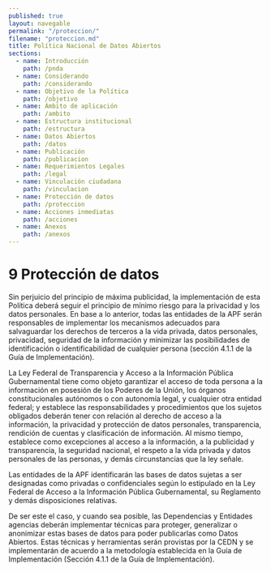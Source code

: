 ```yaml
---
published: true
layout: navegable
permalink: "/proteccion/"
filename: "proteccion.md"
title: Política Nacional de Datos Abiertos
sections:
  - name: Introducción
    path: /pnda
  - name: Considerando
    path: /considerando
  - name: Objetivo de la Política
    path: /objetivo
  - name: Ámbito de aplicación
    path: /ambito
  - name: Estructura institucional
    path: /estructura
  - name: Datos Abiertos
    path: /datos
  - name: Publicación
    path: /publicacion
  - name: Requerimientos Legales
    path: /legal
  - name: Vinculación ciudadana
    path: /vinculacion
  - name: Protección de datos
    path: /proteccion
  - name: Acciones inmediatas
    path: /acciones
  - name: Anexos
    path: /anexos
---
```


# 9 Protección de datos

Sin perjuicio del principio de máxima publicidad, la implementación de esta Política deberá seguir el principio de mínimo riesgo para
la privacidad y los datos personales. En base a lo anterior, todas las entidades de la APF serán responsables de implementar los
mecanismos adecuados para salvaguardar los derechos de terceros a la vida privada, datos personales, privacidad, seguridad de la
información y minimizar las posibilidades de identificación o identificabilidad de cualquier persona (sección 4.1.1 de la Guía de
Implementación).

La Ley Federal de Transparencia y Acceso a la Información Pública Gubernamental tiene como objeto garantizar el acceso de toda persona
a la información en posesión de los Poderes de la Unión, los órganos constitucionales autónomos o con autonomía legal, y cualquier otra
entidad federal; y establece las responsabilidades y procedimientos que los sujetos obligados deberán tener con relación al derecho de
acceso a la información, la privacidad y protección de datos personales, transparencia, rendición de cuentas y clasificación de
información. Al mismo tiempo, establece como excepciones al acceso a la información, a la publicidad y transparencia, la seguridad
nacional, el respeto a la vida privada y datos personales de las personas, y demás circunstancias que la ley señale.

Las entidades de la APF identificarán las bases de datos sujetas a ser designadas como privadas o confidenciales según lo estipulado en
la Ley Federal de Acceso a la Información Pública Gubernamental, su Reglamento y demás disposiciones relativas.

De ser este el caso, y cuando sea posible, las Dependencias y Entidades agencias deberán implementar técnicas para proteger, generalizar
o anonimizar estas bases de datos para poder publicarlas como Datos Abiertos. Estas técnicas y herramientas serán provistas por la CEDN
y se implementarán  de acuerdo a la metodología establecida en la Guía de Implementación (Sección  4.1.1 de la Guía de Implementación).


